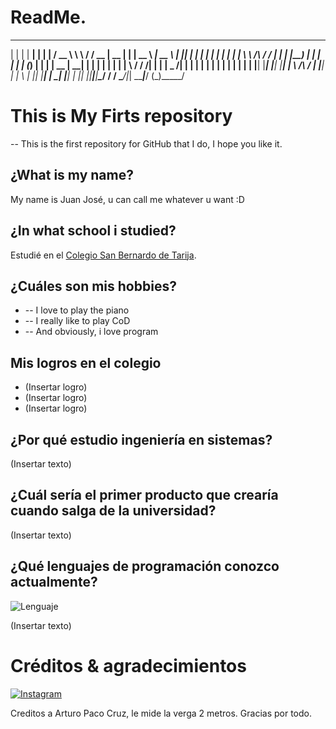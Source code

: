 # ReadMe.

  _    _ ______ _      _      ____   __          ______  _____  _      _____      _____  
 | |  | |  ____| |    | |    / __ \  \ \        / / __ \|  __ \| |    |  __ \   _|  __ \ 
 | |__| | |__  | |    | |   | |  | |  \ \  /\  / / |  | | |__) | |    | |  | | (_) |  | |
 |  __  |  __| | |    | |   | |  | |   \ \/  \/ /| |  | |  _  /| |    | |  | |   | |  | |
 | |  | | |____| |____| |___| |__| |    \  /\  / | |__| | | \ \| |____| |__| |  _| |__| |
 |_|  |_|______|______|______\____/      \/  \/   \____/|_|  \_\______|_____/  (_)_____/ 
                                                                                         
                                                                                         
                                                                                                                                           
                                                                                                                                           
# This is My Firts repository
 -- This is the first repository for GitHub that I do, I hope you like it.

## ¿What is my name?
My name is Juan José, u can call me whatever u want :D

## ¿In what school i studied?
Estudié en el [Colegio San Bernardo de Tarija](https://cosabe.edu.bo/).

## ¿Cuáles son mis hobbies?
* -- I love to play the piano
* -- I really like to play CoD 
* -- And obviously, i love program

## Mis logros en el colegio
* (Insertar logro)
* (Insertar logro)
* (Insertar logro)

## ¿Por qué estudio ingeniería en sistemas?
(Insertar texto)

## ¿Cuál sería el primer producto que crearía cuando salga de la universidad?
(Insertar texto)

## ¿Qué lenguajes de programación conozco actualmente?
![Lenguaje](https://img.shields.io/badge/Lenguaje-Lua-blue.svg)

(Insertar texto)

# Créditos & agradecimientos
[![Instagram](https://img.shields.io/badge/IG-@arturopacocruz-blue.svg?style=flat)](https://www.instagram.com/arturopacocruz)

Creditos a Arturo Paco Cruz, le mide la verga 2 metros.
Gracias por todo.
